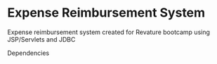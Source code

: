 # Expense Reimbursement System
Expense reimbursement system created for Revature bootcamp using JSP/Servlets and JDBC

Dependencies